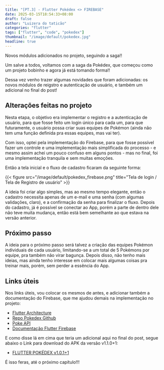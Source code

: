 ```yaml
---
title: "[PT.3] - Flutter Pokédex <> FIREBASE"
date: 2025-03-15T18:54:33+08:00
draft: false
author: "Luizera do taticão"
categories: "flutter"
tags: ["flutter", "code", "pokedex"]
thumbnail: "/image/default/pokedex.jpg"
headline: true
---
```

Novos módulos adicionados no projeto, seguindo a saga!!
<!--more-->

Um salve a todos, voltamos com a saga da Pokédex, que começou como um projeto bobinho e agora já está tomando forma!!

Dessa vez venho trazer algumas novidades que foram adicionadas: os novos módulos de reigstro e autenticação de usuário, e também um adicional no final do post!

## Alterações feitas no projeto

Nesta etapa, o objetivo era implementar o registro e a autenticação de usuário, para que fosse feito um login único para cada um, para que futuramente, o usuário possa criar suas equipes de Pokémon (ainda não tem uma função definida pra essas equipes, mas vai ter).

Com isso, optei pela implementação do Firebase, para que fosse possível fazer um controle e uma implementação mais simplificada do processo - e mesmo assim achei um pouco confuso em alguns pontos - mas no final, foi uma implementação tranquila e sem muitas emoções.

Então a tela inicial e o fluxo de cadastro ficaram da seguinte forma:

{{< figure src="/image/default/pokedex_firebase.png" title="Tela de login / Tela de Registro de usuário" >}}

A ideia foi criar algo simples, mas ao mesmo tempo elegante, então o cadastro necessita apenas de um e-mail e uma senha (com algumas validações, claro), e a confirmação da senha para finalizar o fluxo. Depois do cadastro, já é possível se conectar ao App, porém a parte de dentro dele não teve muita mudança, então está bem semelhante ao que estava na versão anterior.

## Próximo passo

A ideia para o próximo passo será talvez a criação das equipes Pokémon individuais de cada usuário, limitando-se a um total de 5 Pokémons por equipe, pra também não virar bagunça. Depois disso, não tenho mais ideias, mas ainda tenho interesse em colocar mais algumas coisas pra treinar mais, porém, sem perder a essência do App.


## Links úteis

Nos links úteis, vou colocar os mesmos de antes, e adicionar também a documentação do Firebase, que me ajudou demais na implementação no projeto:

- [Flutter Architecture](https://docs.flutter.dev/app-architecture)
- [Repo Pokedex Github](https://github.com/silva-luiz/pokedex)
- [Poke API](https://pokeapi.co/)
- [Documentação Flutter Firebase](https://firebase.google.com/docs/flutter?hl=pt-br)

E como disse lá em cima que teria um adicional aqui no final do post, segue abaixo o Link para download do APK da versão v1.1.0+1:

- [FLUTTER POKÉDEX v1.0.1+1](https://drive.google.com/drive/folders/1IOeDbGWjqre_tcr45Er1YTs3HCxNEeIb?usp=sharing)

É isso feras, até o próximo capítulo!!!